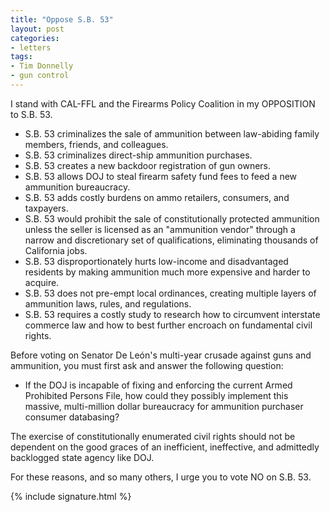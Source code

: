 ```yaml
---
title: "Oppose S.B. 53"
layout: post
categories:
- letters
tags:
- Tim Donnelly
- gun control
---
```


I stand with CAL-FFL and the Firearms Policy Coalition in my OPPOSITION to S.B. 53.

- S.B. 53 criminalizes the sale of ammunition between law-abiding family members, friends, and colleagues.
- S.B. 53 criminalizes direct-ship ammunition purchases.
- S.B. 53 creates a new backdoor registration of gun owners.
- S.B. 53 allows DOJ to steal firearm safety fund fees to feed a new ammunition bureaucracy.
- S.B. 53 adds costly burdens on ammo retailers, consumers, and taxpayers.
- S.B. 53 would prohibit the sale of constitutionally protected ammunition unless the seller is licensed as an "ammunition vendor" through a narrow and discretionary set of qualifications, eliminating thousands of California jobs.
- S.B. 53 disproportionately hurts low-income and disadvantaged residents by making ammunition much more expensive and harder to acquire.
- S.B. 53 does not pre-empt local ordinances, creating multiple layers of ammunition laws, rules, and regulations.
- S.B. 53 requires a costly study to research how to circumvent interstate commerce law and how to best further encroach on fundamental civil rights.

Before voting on Senator De León's multi-year crusade against guns and ammunition, you must first ask and answer the following question:

- If the DOJ is incapable of fixing and enforcing the current Armed Prohibited Persons File, how could they possibly implement this massive, multi-million dollar bureaucracy for ammunition purchaser consumer databasing?

The exercise of constitutionally enumerated civil rights should not be dependent on the good graces of an inefficient, ineffective, and admittedly backlogged state agency like DOJ.

For these reasons, and so many others, I urge you to vote NO on S.B. 53.

{% include signature.html %}
